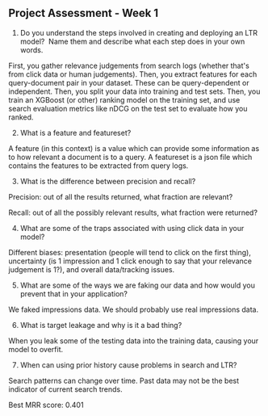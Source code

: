 ## Project Assessment - Week 1

1. Do you understand the steps involved in creating and deploying an LTR model?  Name them and describe what each step does in your own words.

First, you gather relevance judgements from search logs (whether that's from click data or human judgements). Then, you extract features for each query-document pair in your dataset. These can be query-dependent or independent. Then, you split your data into training and test sets. Then, you train an XGBoost (or other) ranking model on the training set, and use search evaluation metrics like nDCG on the test set to evaluate how you ranked. 

2. What is a feature and featureset?

A feature (in this context) is a value which can provide some information as to how relevant a document is to a query. A featureset is a json file which contains the features to be extracted from query logs. 

3. What is the difference between precision and recall?

Precision: out of all the results returned, what fraction are relevant?

Recall: out of all the possibly relevant results, what fraction were returned? 

4. What are some of the traps associated with using click data in your model?

Different biases: presentation (people will tend to click on the first thing), uncertainty (is 1 impression and 1 click enough to say that your relevance judgement is 1?), and overall data/tracking issues. 

5. What are some of the ways we are faking our data and how would you prevent that in your application?

We faked impressions data. We should probably use real impressions data. 

6. What is target leakage and why is it a bad thing?

When you leak some of the testing data into the training data, causing your model to overfit. 

7. When can using prior history cause problems in search and LTR?

Search patterns can change over time. Past data may not be the best indicator of current search trends. 

Best MRR score: 0.401